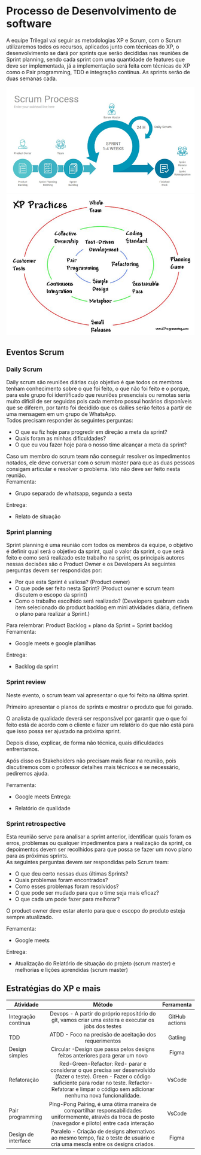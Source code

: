 # Processo de Desenvolvimento de software

A equipe Trilegal vai seguir as metodologias XP e Scrum, com o Scrum utilizaremos todos os recursos, aplicados junto com técnicas do XP, o desenvolvimento se dará por sprints que serão decididas nas reuniões de Sprint planning, sendo cada sprint com uma quantidade de features que deve ser implementada, já a implementação será feita com técnicas de XP como o Pair programming, TDD e integração contínua. As sprints serão de duas semanas cada.</br>

![Scrum](imagens/013-Scrum-Process.jpg)
![XP](imagens/XP.jpg)

## Eventos Scrum

### Daily Scrum

Daily scrum são reuniões diárias cujo objetivo é que todos os membros tenham conhecimento sobre o que foi feito, o que não foi feito e o porque, para este grupo foi identificado que reuniões presenciais ou remotas seria muito difícil de ser seguidas pois cada membro possui horários disponíveis que se diferem, por tanto foi decidido que os dailies serão feitos a partir de uma mensagem em um grupo de WhatsApp.</br>
Todos precisam responder às seguintes perguntas:</br>

- O que eu fiz hoje para progredir em direção a meta da sprint?
- Quais foram as minhas dificuldades?
- O que eu vou fazer hoje para o nosso time alcançar a meta da sprint?

Caso um membro do scrum team não conseguir resolver os impedimentos notados, ele deve conversar com o scrum master para que as duas pessoas consigam articular e resolver o problema. Isto não deve ser feito nesta reunião.</br>
Ferramenta:
- Grupo separado de whatsapp, segunda a sexta

Entrega:
- Relato de situação

### Sprint planning

Sprint planning é uma reunião com todos os membros da equipe, o objetivo é definir qual será o objetivo da sprint, qual o valor da sprint, o que será feito e como será realizado este trabalho na sprint, os principais autores nessas decisões são o Product Owner e os Developers
As seguintes perguntas devem ser respondidas por:</br>

- Por que esta Sprint é valiosa? (Product owner)
- O que pode ser feito nesta Sprint? (Product owner e scrum team discutem o escopo da sprint)
- Como o trabalho escolhido será realizado? (Developers quebram cada item selecionado do product backlog em mini atividades diária, definem o plano para realizar a Sprint.)

Para relembrar: Product Backlog + plano da Sprint = Sprint backlog</br>
Ferramenta:

- Google meets e google planilhas

Entrega:

- Backlog da sprint

### Sprint review

Neste evento,  o scrum team vai apresentar o que foi feito na última sprint.</br>

Primeiro apresentar o planos de sprints e mostrar o produto que foi gerado.</br>

O analista de qualidade deverá ser responsável por garantir que o que foi feito está de acordo com o cliente e fazer um relatório do que não está para que isso possa ser ajustado na próxima sprint.</br>

Depois disso, explicar, de forma não técnica, quais dificuldades enfrentamos.</br>

Após disso os Stakeholders não precisam mais ficar na reunião, pois discutiremos com o professor detalhes mais técnicos e se necessário, pediremos ajuda.</br>

Ferramenta:

- Google meets
Entrega:

- Relatório de qualidade

### Sprint retrospective

Esta reunião serve para analisar a sprint anterior, identificar quais foram os erros, problemas ou qualquer impedimentos para a realização da sprint, os depoimentos devem ser recolhidos para que possa se fazer um novo plano para as próximas sprints.</br>
As seguintes perguntas devem ser respondidas pelo Scrum team: 

- O que deu certo nessas duas últimas Sprints?
- Quais problemas foram encontrados?
- Como esses problemas foram resolvidos?
- O que pode ser mudado para que o time seja mais eficaz?
- O que cada um pode fazer para melhorar?

O product owner deve estar atento para que o escopo do produto esteja sempre atualizado.</br>

Ferramenta:

- Google meets

Entrega:

- Atualização do Relatório de situação do projeto (scrum master) e melhorias e lições aprendidas (scrum master)

## Estratégias do XP e mais

| Atividade           |                                                                                                                Método                                                                                                               |   Ferramenta   |
|---------------------|:-----------------------------------------------------------------------------------------------------------------------------------------------------------------------------------------------------------------------------------:|:--------------:|
| Integração contínua | Devops - A partir do próprio repositório do git, vamos criar uma esteira e executar os jobs dos testes                                                                                                                              | GitHub actions |
| TDD                 | ATDD - Foco na precisão de aceitação dos requerimentos                                                                                                                                                                              | Gatling        |
| Design simples      | Circular -Design que passa pelos designs feitos anteriores para gerar um novo                                                                                                                                                       | Figma          |
| Refatoração         | Red-Green-Refactor: Red- parar e considerar o que precisa ser desenvolvido (fazer o teste). Green - Fazer o código suficiente para rodar no teste. Refactor- Refatorar e limpar o código sem adicionar nenhuma nova funcionalidade. | VsCode         |
| Pair programming    | Ping-Pong Pairing, é uma ótima maneira de compartilhar responsabilidades uniformemente, através da troca de posto (navegador e piloto) entre cada interação                                                                         | VsCode         |
| Design de interface | Paralelo - Criação de designs alternativos ao mesmo tempo, faz o teste de usuário e cria uma mescla entre os designs criados.                                                                                                       | Figma          |
